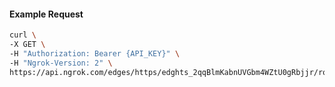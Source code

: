 <!-- Code generated for API Clients. DO NOT EDIT. -->

#### Example Request

```bash
curl \
-X GET \
-H "Authorization: Bearer {API_KEY}" \
-H "Ngrok-Version: 2" \
https://api.ngrok.com/edges/https/edghts_2qqBlmKabnUVGbm4WZtU0gRbjjr/routes/edghtsrt_2qqBlhR8WfcI0YRedqaj6oiDR9f/user_agent_filter
```
